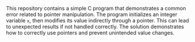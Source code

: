 This repository contains a simple C program that demonstrates a common error related to pointer manipulation. The program initializes an integer variable `x`, then modifies its value indirectly through a pointer. This can lead to unexpected results if not handled correctly. The solution demonstrates how to correctly use pointers and prevent unintended value changes.